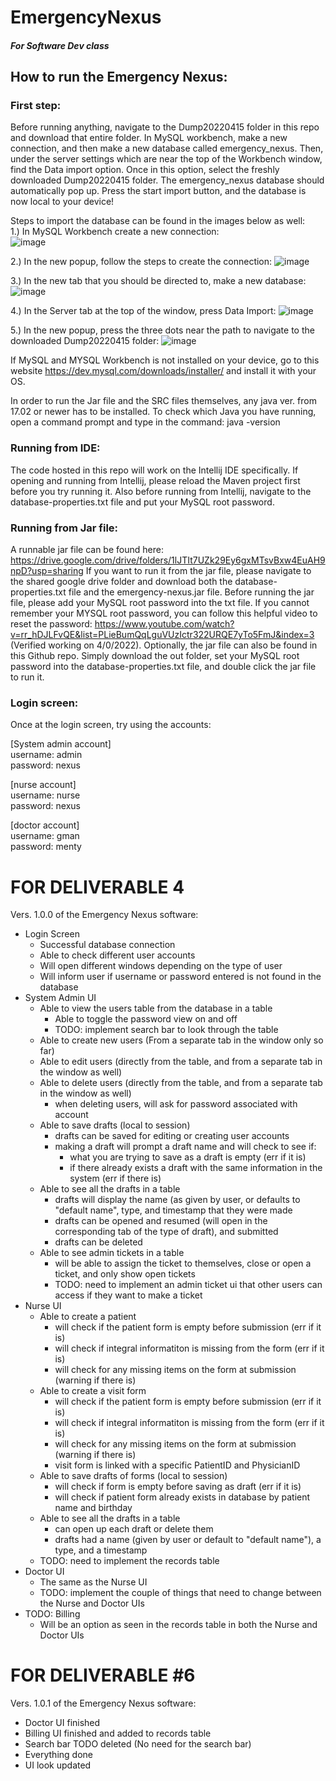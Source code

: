 
# EmergencyNexus

##### For Software Dev class

## How to run the Emergency Nexus:
### First step:
Before running anything, navigate to the Dump20220415 folder in this repo and download that entire folder. In MySQL workbench, make a new connection, and then make a new database called emergency_nexus. Then, under the server settings which are near the top of the Workbench window, find the Data import option. Once in this option, select the freshly downloaded Dump20220415 folder. The emergency_nexus database should automatically pop up. Press the start import button, and the database is now local to your device!
  
Steps to import the database can be found in the images below as well:  
1.) In MySQL Workbench create a new connection:  
![image](https://user-images.githubusercontent.com/42505429/164803654-0e3f5f5d-45d8-4b63-9c2b-f38541e1f394.png)
  
2.) In the new popup, follow the steps to create the connection:
![image](https://user-images.githubusercontent.com/42505429/164803737-6064f56d-4e4a-4aba-a5f7-281e3c3d0f1d.png)
  
3.) In the new tab that you should be directed to, make a new database:
![image](https://user-images.githubusercontent.com/42505429/164803929-66accedf-0403-4112-8f6c-754aae4320df.png)
  
4.) In the Server tab at the top of the window, press Data Import:
![image](https://user-images.githubusercontent.com/42505429/164804725-07c8f454-86c6-421c-91ad-8a4af29112a4.png)
  
5.) In the new popup, press the three dots near the path to navigate to the downloaded Dump20220415 folder:
![image](https://user-images.githubusercontent.com/42505429/164805512-f1545eb6-570f-4952-90e3-1778253319a8.png)

If MySQL and MYSQL Workbench is not installed on your device, go to this website  https://dev.mysql.com/downloads/installer/ and install it with your OS.
  
In order to run the Jar file and the SRC files themselves, any java ver. from 17.02 or newer has to be installed. To check which Java you have running, open a command prompt and type in the command:
java -version
  

### Running from IDE:
The code hosted in this repo will work on the Intellij IDE specifically. If opening and running from Intellij, please reload the Maven project first before you try running it. Also before running from Intellij, navigate to the database-properties.txt file and put your MySQL root password.

### Running from Jar file:
A runnable jar file can be found here: https://drive.google.com/drive/folders/1lJTIt7UZk29Ey6gxMTsvBxw4EuAH9npD?usp=sharing
If you want to run it from the jar file, please navigate to the shared google drive folder and download both the database-properties.txt file and the emergency-nexus.jar file. Before running the jar file, please add your MySQL root password into the txt file. If you cannot remember your MYSQL root password, you can follow this helpful video to reset the password: https://www.youtube.com/watch?v=rr_hDJLFvQE&list=PLieBumQqLguVUzIctr322URQE7yTo5FmJ&index=3 (Verified working on 4/0/2022).
Optionally, the jar file can also be found in this Github repo. Simply download the out folder, set your MySQL root password into the database-properties.txt file, and double click the jar file to run it. 

### Login screen:
Once at the login screen, try using the accounts:

[System admin account]   
username: admin  
password: nexus 
  
[nurse account]   
username: nurse  
password: nexus  
  
[doctor account]   
username: gman  
password: menty

  
FOR DELIVERABLE 4 
=============
Vers. 1.0.0 of the Emergency Nexus software:
- Login Screen
  - Successful database connection
  - Able to check different user accounts
  - Will open different windows depending on the type of user
  - Will inform user if username or password entered is not found in the database
- System Admin UI
  - Able to view the users table from the database in a table
    - Able to toggle the password view on and off
    - TODO: implement search bar to look through the table
  - Able to create new users (From a separate tab in the window only so far)
  - Able to edit users (directly from the table, and from a separate tab in the window as well)
  - Able to delete users (directly from the table, and from a separate tab in the window as well)
    - when deleting users, will ask for password associated with account
  - Able to save drafts (local to session)
    - drafts can be saved for editing or creating user accounts
    - making a draft will prompt a draft name and will check to see if:
      - what you are trying to save as a draft is empty (err if it is)
      - if there already exists a draft with the same information in the system (err if there is) 
  - Able to see all the drafts in a table
    - drafts will display the name (as given by user, or defaults to "default name", type, and timestamp that they were made
    - drafts can be opened and resumed (will open in the corresponding tab of the type of draft), and submitted
    - drafts can be deleted
  - Able to see admin tickets in a table
    - will be able to assign the ticket to themselves, close or open a ticket, and only show open tickets
    - TODO: need to implement an admin ticket ui that other users can access if they want to make a ticket
- Nurse UI
  - Able to create a patient
    - will check if the patient form is empty before submission (err if it is)
    - will check if integral informatiton is missing from the form (err if it is)
    - will check for any missing items on the form at submission (warning if there is)
  - Able to create a visit form
    - will check if the patient form is empty before submission (err if it is)
    - will check if integral informatiton is missing from the form (err if it is)
    - will check for any missing items on the form at submission (warning if there is)  
    - visit form is linked with a specific PatientID and PhysicianID
  - Able to save drafts of forms (local to session)
    - will check if form is empty before saving as draft (err if it is)
    - will check if patient form already exists in database by patient name and birthday
  - Able to see all the drafts in a table
    - can open up each draft or delete them
    - drafts had a name (given by user or default to "default name"), a type, and a timestamp
  - TODO: need to implement the records table
- Doctor UI
  - The same as the Nurse UI
  - TODO: implement the couple of things that need to change between the Nurse and Doctor UIs
- TODO: Billing
  - Will be an option as seen in the records table in both the Nurse and Doctor UIs  
 
  
FOR DELIVERABLE #6 
=============
Vers. 1.0.1 of the Emergency Nexus software:
  - Doctor UI finished
  - Billing UI finished and added to records table
  - Search bar TODO deleted (No need for the search bar)
  - Everything done
  - UI look updated
